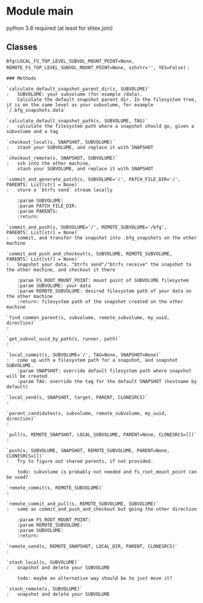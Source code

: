 Module main
===========
python 3.8 required (at least for shlex.join)

Classes
-------

`Bfg(LOCAL_FS_TOP_LEVEL_SUBVOL_MOUNT_POINT=None, REMOTE_FS_TOP_LEVEL_SUBVOL_MOUNT_POINT=None, sshstr='', YES=False)`
:   

    ### Methods

    `calculate_default_snapshot_parent_dir(s, SUBVOLUME)`
    :   SUBVOLUME: your subvolume (for example /data).
        Calculate the default snapshot parent dir. In the filesystem tree, it is on the same level as your subvolume, for example `/.bfg_snapshots.data`

    `calculate_default_snapshot_path(s, SUBVOLUME, TAG)`
    :   calculate the filesystem path where a snapshot should go, given a subvolume and a tag

    `checkout_local(s, SNAPSHOT, SUBVOLUME)`
    :   stash your SUBVOLUME, and replace it with SNAPSHOT

    `checkout_remote(s, SNAPSHOT, SUBVOLUME)`
    :   ssh into the other machine,
        stash your SUBVOLUME, and replace it with SNAPSHOT

    `commit_and_generate_patch(s, SUBVOLUME='/', PATCH_FILE_DIR='/', PARENTS: List[str] = None)`
    :   store a `btrfs send` stream locally
        
        :param SUBVOLUME:
        :param PATCH_FILE_DIR:
        :param PARENTS:
        :return:

    `commit_and_push(s, SUBVOLUME='/', REMOTE_SUBVOLUME='/bfg', PARENTS: List[str] = None)`
    :   commit, and transfer the snapshot into .bfg_snapshots on the other machine

    `commit_and_push_and_checkout(s, SUBVOLUME, REMOTE_SUBVOLUME, PARENTS: List[str] = None)`
    :   Snapshot your data, "btrfs send"/"btrfs receive" the snapshot to the other machine, and checkout it there
        
        :param FS_ROOT_MOUNT_POINT: mount point of SUBVOLUME filesystem
        :param SUBVOLUME: your data
        :param REMOTE_SUBVOLUME: desired filesystem path of your data on the other machine
        :return: filesystem path of the snapshot created on the other machine

    `find_common_parent(s, subvolume, remote_subvolume, my_uuid, direction)`
    :

    `get_subvol_uuid_by_path(s, runner, path)`
    :

    `local_commit(s, SUBVOLUME='/', TAG=None, SNAPSHOT=None)`
    :   come up with a filesystem path for a snapshot, and snapshot SUBVOLUME.
        :param SNAPSHOT: override default filesystem path where snapshot will be created
        :param TAG: override the tag for the default SNAPSHOT (hostname by default)

    `local_send(s, SNAPSHOT, target, PARENT, CLONESRCS)`
    :

    `parent_candidates(s, subvolume, remote_subvolume, my_uuid, direction)`
    :

    `pull(s, REMOTE_SNAPSHOT, LOCAL_SUBVOLUME, PARENT=None, CLONESRCS=[])`
    :

    `push(s, SUBVOLUME, SNAPSHOT, REMOTE_SUBVOLUME, PARENT=None, CLONESRCS=[])`
    :   Try to figure out shared parents, if not provided.
        
        todo: subvolume is probably not needed and fs_root_mount_point can be used?

    `remote_commit(s, REMOTE_SUBVOLUME)`
    :

    `remote_commit_and_pull(s, REMOTE_SUBVOLUME, SUBVOLUME)`
    :   same as commit_and_push_and_checkout but going the other direction
        
        :param FS_ROOT_MOUNT_POINT:
        :param REMOTE_SUBVOLUME:
        :param SUBVOLUME:
        :return:

    `remote_send(s, REMOTE_SNAPSHOT, LOCAL_DIR, PARENT, CLONESRCS)`
    :

    `stash_local(s, SUBVOLUME)`
    :   snapshot and delete your SUBVOLUME
        
        todo: maybe an alternative way should be to just move it?

    `stash_remote(s, SUBVOLUME)`
    :   snapshot and delete your SUBVOLUME
